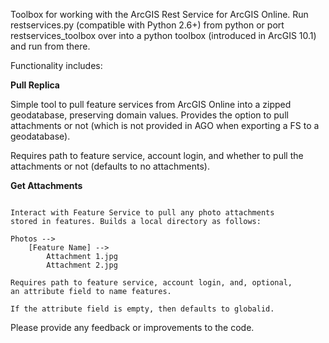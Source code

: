 Toolbox for working with the ArcGIS Rest Service for ArcGIS Online. Run restservices.py (compatible with Python 2.6+) from python or port restservices_toolbox over into a python toolbox (introduced in ArcGIS 10.1) and run from there.

Functionality includes:

**Pull Replica**

Simple tool to pull feature services from ArcGIS Online into a zipped
geodatabase, preserving domain values.
Provides the option to pull attachments or not (which is not provided in AGO when exporting a FS to a geodatabase).

Requires path to feature service, account login, and whether to
pull the attachments or not (defaults to no attachments).


**Get Attachments**
~~~~~~

Interact with Feature Service to pull any photo attachments
stored in features. Builds a local directory as follows:

Photos -->
    [Feature Name] -->
        Attachment 1.jpg
        Attachment 2.jpg

Requires path to feature service, account login, and, optional,
an attribute field to name features.

If the attribute field is empty, then defaults to globalid.

~~~~~~
Please provide any feedback or improvements to the code.
